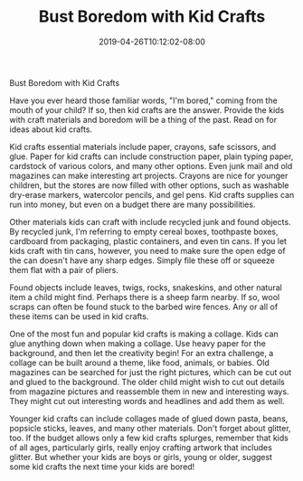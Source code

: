 ﻿---
title: "Bust Boredom with Kid Crafts"
date: 2019-04-26T10:12:02-08:00
description: "Hobby Articles Tips for Web Success"
featured_image: "/images/Hobby Articles.jpg"
tags: ["Hobby Articles"]
---

Bust Boredom with Kid Crafts  

Have you ever heard those familiar words, "I'm bored," coming from the mouth of your child?  If so, then kid crafts are the answer.  Provide the kids with craft materials and boredom will be a thing of the past.  Read on for ideas about kid crafts.

Kid crafts essential materials include paper, crayons, safe scissors, and glue.  Paper for kid crafts can include construction paper, plain typing paper, cardstock of various colors, and many other options.  Even junk mail and old magazines can make interesting art projects.  Crayons are nice for younger children, but the stores are now filled with other options, such as washable dry-erase markers, watercolor pencils, and gel pens.  Kid crafts supplies can run into money, but even on a budget there are many possibilities.

Other materials kids can craft with include recycled junk and found objects.  By recycled junk, I'm referring to empty cereal boxes, toothpaste boxes, cardboard from packaging, plastic containers, and even tin cans.  If you let kids craft with tin cans, however, you need to make sure the open edge of the can doesn't have any sharp edges.  Simply file these off or squeeze them flat with a pair of pliers.

Found objects include leaves, twigs, rocks, snakeskins, and other natural item a child might find.  Perhaps there is a sheep farm nearby.  If so, wool scraps can often be found stuck to the barbed wire fences.  Any or all of these items can be used in kid crafts.

One of the most fun and popular kid crafts is making a collage.  Kids can glue anything down when making a collage.  Use heavy paper for the background, and then let the creativity begin!  For an extra challenge, a collage can be built around a theme, like food, animals, or babies.  Old magazines can be searched for just the right pictures, which can be cut out and glued to the background.  The older child might wish to cut out details from magazine pictures and reassemble them in new and interesting ways.  They might cut out interesting words and headlines and add them as well.

Younger kid crafts can include collages made of glued down pasta, beans, popsicle sticks, leaves, and many other materials.  Don't forget about glitter, too.  If the budget allows only a few kid crafts splurges, remember that kids of all ages, particularly girls, really enjoy crafting artwork that includes glitter.  But whether your kids are boys or girls, young or older, suggest some kid crafts the next time your kids are bored!


